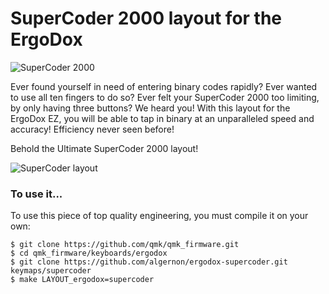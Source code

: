 SuperCoder 2000 layout for the ErgoDox
==================================================

![SuperCoder 2000](https://i.imgur.com/6dcU9VY.jpg)

Ever found yourself in need of entering binary codes rapidly? Ever wanted to use
all ten fingers to do so? Ever felt your SuperCoder 2000 too limiting, by only
having three buttons? We heard you! With this layout for the ErgoDox EZ, you
will be able to tap in binary at an unparalleled speed and accuracy! Efficiency
never seen before!

Behold the Ultimate SuperCoder 2000 layout!

![SuperCoder layout](https://i.imgur.com/Ymzlr9G.png)

### To use it...

To use this piece of top quality engineering, you must compile it on
your own:

 [hex]: https://raw.githubusercontent.com/algernon/ergodox-supercoder/master/supercoder.hex

```
$ git clone https://github.com/qmk/qmk_firmware.git
$ cd qmk_firmware/keyboards/ergodox
$ git clone https://github.com/algernon/ergodox-supercoder.git keymaps/supercoder
$ make LAYOUT_ergodox=supercoder
```

